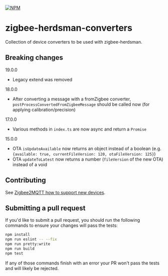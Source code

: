 [![NPM](https://nodei.co/npm/zigbee-herdsman-converters.png)](https://nodei.co/npm/zigbee-herdsman-converters/)

# zigbee-herdsman-converters
Collection of device converters to be used with zigbee-herdsman.

## Breaking changes
19.0.0
- Legacy extend was removed

18.0.0
- After converting a message with a fromZigbee converter, `postProcessConvertedFromZigbeeMessage` should be called now (for applying calibration/precision)

17.0.0
- Various methods in `index.ts` are now async and return a `Promise`

15.0.0
- OTA `isUpdateAvailable` now returns an object instead of a boolean (e.g. `{available: true, currentFileVersion: 120, otaFileVersion: 125}`)
- OTA `updateToLatest` now returns a number (`fileVersion` of the new OTA) instead of a void

## Contributing
See [Zigbee2MQTT how to support new devices](https://www.zigbee2mqtt.io/advanced/support-new-devices/01_support_new_devices.html).

## Submitting a pull request
If you'd like to submit a pull request, you should run the following commands to ensure your changes will pass the tests:
```sh
npm install
npm run eslint -- --fix
npm run pretty:write
npm run build
npm test
```

If any of those commands finish with an error your PR won't pass the tests and will likely be rejected.
